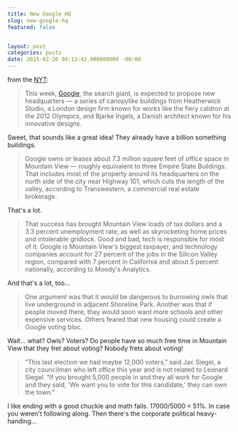 ```yaml
---
title: New Google HQ
slug: new-google-hq
featured: false


layout: post
categories: posts
date: 2015-02-26 04:13:42.000000000 -08:00
---
```


from the [NYT](http://www.nytimes.com/2015/02/26/technology/google-plans-new-headquarters-and-a-city-fears-being-overrun.html?_r=0):

> This week, [Google](http://topics.nytimes.com/top/news/business/companies/google_inc/index.html?inline=nyt-org), the search giant, is expected to propose new headquarters — a series of canopylike buildings from Heatherwick Studio, a London design firm known for works like the fiery caldron at the 2012 Olympics, and Bjarke Ingels, a Danish architect known for his innovative designs.

Sweet, that sounds like a great idea! They already have a billion something buildings.

> Google owns or leases about 7.3 million square feet of office space in Mountain View — roughly equivalent to three Empire State Buildings. That includes most of the property around its headquarters on the north side of the city near Highway 101, which cuts the length of the valley, according to Transwestern, a commercial real estate brokerage.

That's a lot.

> That success has brought Mountain View loads of tax dollars and a 3.3 percent unemployment rate, as well as skyrocketing home prices and intolerable gridlock. Good and bad, tech is responsible for most of it: Google is Mountain View's biggest taxpayer, and technology companies account for 27 percent of the jobs in the Silicon Valley region, compared with 7 percent in California and about 5 percent nationally, according to Moody's Analytics.

And that's a lot, too…

> One argument was that it would be dangerous to burrowing owls that live underground in adjacent Shoreline Park. Another was that if people moved there, they would soon want more schools and other expensive services. Others feared that new housing could create a Google voting bloc.

Wait… what? Owls? Voters? Do people have so much free time in Mountain View that they fret about voting? Nobody frets about voting!

> “This last election we had maybe 12,000 voters,” said Jac Siegel, a city councilman who left office this year and is not related to Leonard Siegel. “If you brought 5,000 people in and they all work for Google and they said, 'We want you to vote for this candidate,' they can own the town.”

I like ending with a good chuckle and math fails. 17000/5000 \< 51%. In case you weren't following along. Then there's the corporate political heavy-handing…


